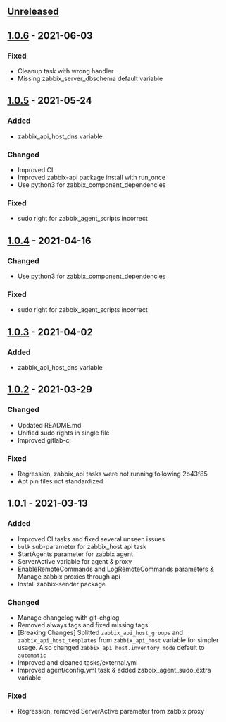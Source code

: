 <a name="unreleased"></a>
## [Unreleased]


<a name="1.0.6"></a>
## [1.0.6] - 2021-06-03
### Fixed
- Cleanup task with wrong handler
- Missing zabbix_server_dbschema default variable


<a name="1.0.5"></a>
## [1.0.5] - 2021-05-24
### Added
- zabbix_api_host_dns variable

### Changed
- Improved CI
- Improved zabbix-api package install with run_once
- Use python3 for zabbix_component_dependencies

### Fixed
- sudo right for zabbix_agent_scripts incorrect


<a name="1.0.4"></a>
## [1.0.4] - 2021-04-16
### Changed
- Use python3 for zabbix_component_dependencies

### Fixed
- sudo right for zabbix_agent_scripts incorrect


<a name="1.0.3"></a>
## [1.0.3] - 2021-04-02
### Added
- zabbix_api_host_dns variable


<a name="1.0.2"></a>
## [1.0.2] - 2021-03-29
### Changed
- Updated README.md
- Unified sudo rights in single file
- Improved gitlab-ci

### Fixed
- Regression, zabbix_api tasks were not running following 2b43f85
- Apt pin files not standardized


<a name="1.0.1"></a>
## 1.0.1 - 2021-03-13
### Added
- Improved CI tasks and fixed several unseen issues
- `bulk` sub-parameter for zabbix_host api task
- StartAgents parameter for zabbix agent
- ServerActive variable for agent & proxy
- EnableRemoteCommands and LogRemoteCommands parameters & Manage zabbix proxies through api
- Install zabbix-sender package

### Changed
- Manage changelog with git-chglog
- Removed always tags and fixed missing tags
- [Breaking Changes] Splitted `zabbix_api_host_groups` and `zabbix_api_host_templates` from `zabbix_api_host` variable for simpler usage. Also changed `zabbix_api_host.inventory_mode` default to `automatic`
- Improved and cleaned tasks/external.yml
- Improved agent/config.yml task & added zabbix_agent_sudo_extra variable

### Fixed
- Regression, removed ServerActive parameter from zabbix proxy


[Unreleased]: https://git.tools01.noxinmortus.fr/sysadmins/ansible/role-zabbix/compare/1.0.6...HEAD
[1.0.6]: https://git.tools01.noxinmortus.fr/sysadmins/ansible/role-zabbix/compare/1.0.5...1.0.6
[1.0.5]: https://git.tools01.noxinmortus.fr/sysadmins/ansible/role-zabbix/compare/1.0.4...1.0.5
[1.0.4]: https://git.tools01.noxinmortus.fr/sysadmins/ansible/role-zabbix/compare/1.0.3...1.0.4
[1.0.3]: https://git.tools01.noxinmortus.fr/sysadmins/ansible/role-zabbix/compare/1.0.2...1.0.3
[1.0.2]: https://git.tools01.noxinmortus.fr/sysadmins/ansible/role-zabbix/compare/1.0.1...1.0.2
